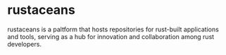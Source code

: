 # **rustaceans**
rustaceans is a paltform that hosts repositories for rust-built applications and tools, serving as a hub for innovation and collaboration among rust developers.
